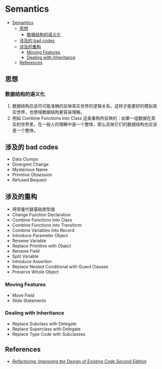 # Semantics

<!-- TOC -->

- [Semantics](#semantics)
    - [思想](#思想)
        - [数据结构的语义化](#数据结构的语义化)
    - [涉及的 bad codes](#涉及的-bad-codes)
    - [涉及的重构](#涉及的重构)
        - [Moving Features](#moving-features)
        - [Dealing with Inheritance](#dealing-with-inheritance)
    - [References](#references)

<!-- /TOC -->


## 思想
### 数据结构的语义化
1. 数据结构应该尽可能准确的反映真实世界的逻辑关系，这样才能更好的模拟真实世界，也使得数据结构更容易理解。
2. 例如 Combine Functions Into Class 这条重构所反映的：如果一组数据在真实的世界里，在一般人的理解中是一个整体，那么反映它们的数据结构也应该是一个整体。


## 涉及的 bad codes
* Data Clumps
* Divergent Change
* Mysterious Name
* Primitive Obsession
* Refused Bequest


## 涉及的重构
* 用常量代替基础类型值
* Change Function Declaration
* Combine Functions Into Class
* Combine Functions into Transform
* Combine Variables Into Record
* Introduce Parameter Object
* Rename Variable
* Replace Primitive with Object
* Rename Field
* Split Variable
* Introduce Assertion
* Replace Nested Conditional with Guard Clauses
* Preserve Whole Object

### Moving Features
* Move Field
* Slide Statements

### Dealing with Inheritance
* Replace Subclass with Delegate
* Replace Superclass with Delegate
* Replace Type Code with Subclasses


## References
* [*Refactoring: Improving the Design of Existing Code,Second Edition*](https://book.douban.com/subject/30332135/)
